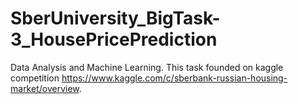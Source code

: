 # SberUniversity_BigTask-3_HousePricePrediction
Data Analysis and Machine Learning.
This task founded on kaggle competition https://www.kaggle.com/c/sberbank-russian-housing-market/overview. 
